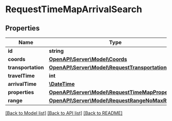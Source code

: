 # RequestTimeMapArrivalSearch

## Properties
Name | Type | Description | Notes
------------ | ------------- | ------------- | -------------
**id** | **string** |  | 
**coords** | [**OpenAPI\Server\Model\Coords**](Coords.md) |  | 
**transportation** | [**OpenAPI\Server\Model\RequestTransportation**](RequestTransportation.md) |  | 
**travelTime** | **int** |  | 
**arrivalTime** | [**\DateTime**](\DateTime.md) |  | 
**properties** | [**OpenAPI\Server\Model\RequestTimeMapProperty**](RequestTimeMapProperty.md) |  | [optional] 
**range** | [**OpenAPI\Server\Model\RequestRangeNoMaxResults**](RequestRangeNoMaxResults.md) |  | [optional] 

[[Back to Model list]](../README.md#documentation-for-models) [[Back to API list]](../README.md#documentation-for-api-endpoints) [[Back to README]](../README.md)


